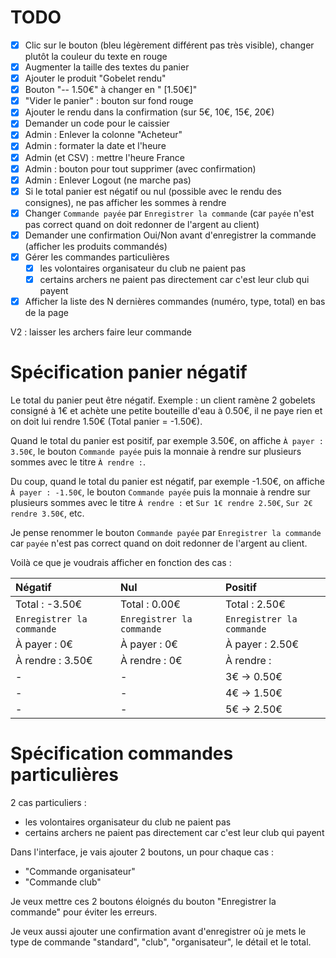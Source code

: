 # TODO

- [x] Clic sur le bouton (bleu légèrement différent pas très visible), changer plutôt la couleur du texte en rouge
- [x] Augmenter la taille des textes du panier
- [x] Ajouter le produit "Gobelet rendu"
- [x] Bouton "-- 1.50€" à changer en " [1.50€]"
- [x] "Vider le panier" : bouton sur fond rouge
- [x] Ajouter le rendu dans la confirmation (sur 5€, 10€, 15€, 20€)
- [x] Demander un code pour le caissier
- [x] Admin : Enlever la colonne "Acheteur"
- [x] Admin : formater la date et l'heure
- [x] Admin (et CSV) : mettre l'heure France
- [x] Admin : bouton pour tout supprimer (avec confirmation)
- [x] Admin : Enlever Logout (ne marche pas)
- [x] Si le total panier est négatif ou nul (possible avec le rendu des consignes), ne pas afficher les sommes à rendre
- [x] Changer `Commande payée` par `Enregistrer la commande` (car `payée` n'est pas correct quand on doit redonner de l'argent au client)
- [x] Demander une confirmation Oui/Non avant d'enregistrer la commande (afficher les produits commandés)
- [x] Gérer les commandes particulières
    - [x] les volontaires organisateur du club ne paient pas
    - [x] certains archers ne paient pas directement car c'est leur club qui payent
- [x] Afficher la liste des N dernières commandes (numéro, type, total) en bas de la page

V2 : laisser les archers faire leur commande

# Spécification panier négatif

Le total du panier peut être négatif. Exemple : un client ramène 2 gobelets
consigné à 1€ et achète une petite bouteille d'eau à 0.50€, il ne paye rien
et on doit lui rendre 1.50€ (Total panier = -1.50€).

Quand le total du panier est positif, par exemple 3.50€, on affiche 
`À payer : 3.50€`, le bouton `Commande payée` puis la monnaie à rendre
sur plusieurs sommes avec le titre `À rendre :`.

Du coup, quand le total du panier est négatif, par exemple -1.50€, on affiche
`À payer : -1.50€`, le bouton `Commande payée` puis la monnaie à rendre
sur plusieurs sommes avec le titre `À rendre :` et `Sur 1€ rendre 2.50€`, 
`Sur 2€ rendre 3.50€`, etc.

Je pense renommer le bouton `Commande payée` par `Enregistrer la commande` car
`payée` n'est pas correct quand on doit redonner de l'argent au client.

Voilà ce que je voudrais afficher en fonction des cas :

| Négatif                   | Nul                       | Positif                   |
| :------------------------ | :------------------------ | :------------------------ |
| Total : -3.50€            | Total : 0.00€             | Total : 2.50€             |
| `Enregistrer la commande` | `Enregistrer la commande` | `Enregistrer la commande` |
| À payer : 0€              | À payer : 0€              | À payer : 2.50€           |
| À rendre : 3.50€          | À rendre : 0€             | À rendre :                |
| -                         | -                         | 3€ -> 0.50€               |
| -                         | -                         | 4€ -> 1.50€               |
| -                         | -                         | 5€ -> 2.50€               |


# Spécification commandes particulières

2 cas particuliers :

- les volontaires organisateur du club ne paient pas
- certains archers ne paient pas directement car c'est leur club qui payent

Dans l'interface, je vais ajouter 2 boutons, un pour chaque cas :

- "Commande organisateur"
- "Commande club"

Je veux mettre ces 2 boutons éloignés du bouton "Enregistrer la commande"
pour éviter les erreurs. 

Je veux aussi ajouter une confirmation avant d'enregistrer où je mets le
type de commande "standard", "club", "organisateur", le détail et le total.


